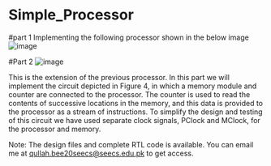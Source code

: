 # Simple_Processor
#part 1
Implementing the following processor shown in the below image
![image](https://github.com/qazihamidullah/Simple_Processor/assets/105585212/98686aa9-0018-4a82-981d-d59c77214c8c)

#Part 2
![image](https://github.com/qazihamidullah/Simple_Processor/assets/105585212/0571bc64-1a5a-44f1-aa9b-7e1d554fe233)

This is the extension of the previous processor. In this part we will implement the circuit depicted in Figure 4, in which a memory module and counter are connected to the processor. The counter is used to read the contents of successive locations in the memory, and
this data is provided to the processor as a stream of instructions. To simplify the design and testing of this circuit
we have used separate clock signals, PClock and MClock, for the processor and memory.

Note:
The design files and complete RTL code is available. You can email me at qullah.bee20seecs@seecs.edu.pk to get access. 
